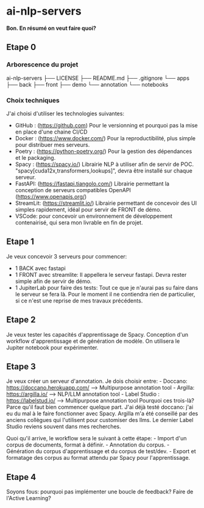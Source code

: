 # ai-nlp-servers

**Bon. En résumé on veut faire quoi?**

## Etape 0
### Arborescence du projet
ai-nlp-servers
	├── LICENSE
	├── README.md
	├── .gitignore
	└── apps
		├── back
		├── front
			├── demo
			└── annotation
		└── notebooks

### Choix techniques
J'ai choisi d'utiliser les technologies suivantes:
- GitHub : (https://github.com) Pour le versionning et pourquoi pas la mise en place d'une chaine CI/CD
- Docker : (https://www.docker.com/) Pour la reproductibilité, plus simple pour distribuer mes serveurs.
- Poetry : (https://python-poetry.org/) Pour la gestion des dépendances et le packaging.
- Spacy : (https://spacy.io/) Librairie NLP à utiliser afin de servir de POC. "spacy[cuda12x,transformers,lookups]", devra être installé sur chaque serveur.
- FastAPI: (https://fastapi.tiangolo.com/) Librairie permettant la conception de serveurs compatibles OpenAPI (https://www.openapis.org/)
- StreamLit: (https://streamlit.io/) Librairie permettant de concevoir des UI simples rapidement, idéal pour servir de FRONT de démo.
- VSCode: pour concevoir un environnement de développement contenairisé, qui sera mon livrable en fin de projet.

## Etape 1
Je veux concevoir 3 serveurs pour commencer: 
- 1 BACK avec fastapi
- 1 FRONT avec streamlite:
	Il appellera le serveur fastapi. Devra rester simple afin de servir de démo.
- 1 JupiterLab pour faire des tests:
	Tout ce que je n'aurai pas su faire dans le serveur se fera là. Pour le moment il ne contiendra rien de particulier, si ce n'est une reprise de mes travaux précédents.

## Etape 2
Je veux tester les capacités d'apprentissage de Spacy. Conception d'un workflow d'apprentissage et de génération de modèle. On utilisera le Jupiter notebook pour expérimenter.

## Etape 3
Je veux créer un serveur d'annotation. Je dois choisir entre:
	- Doccano: https://doccano.herokuapp.com/ --> Multipurpose annotation tool
	- Argilla: https://argilla.io/ --> NLP/LLM annotation tool
	- Label Studio : https://labelstud.io/ --> Multipurpose annotation tool
Pourquoi ces trois-là? Parce qu'il faut bien commencer quelque part. J'ai déjà testé doccano: j'ai eu du mal à le faire fonctionner avec Spacy. Argilla m'a été conseillé par des anciens collègues qui l'utilisent pour customiser des llms. Le dernier Label Studio reviens souvent dans mes recherches.

Quoi qu'il arrive, le workflow sera le suivant à cette étape:
	- Import d'un corpus de documents, format à définir.
	- Annotation du corpus.
	- Génération du corpus d'apprentissage et du corpus de test/dev.
	- Export et formatage des corpus au format attendu par Spacy pour l'apprentissage.

## Etape 4
Soyons fous: pourquoi pas implémenter une boucle de feedback? Faire de l'Active Learning?